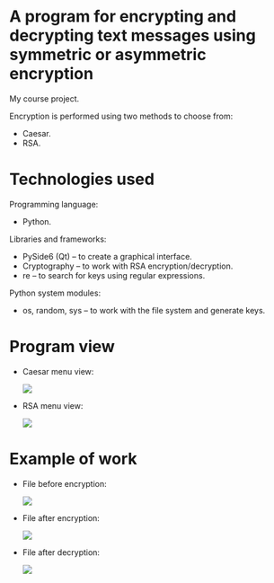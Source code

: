 # A program for encrypting and decrypting text messages using symmetric or asymmetric encryption
My course project.

Encryption is performed using two methods to choose from:
* Caesar.
* RSA.

# Technologies used
Programming language:
* Python.

Libraries and frameworks:
* PySide6 (Qt) – to create a graphical interface.
* Cryptography – to work with RSA encryption/decryption.
* re – to search for keys using regular expressions.

Python system modules:
* os, random, sys – to work with the file system and generate keys.

# Program view
* Caesar menu view:<p><img src = "https://github.com/1Rebern/encrypting-and-decrypting/blob/main/preview/main_caesar.png?raw=true">
* RSA menu view:<p><img src = "https://github.com/1Rebern/encrypting-and-decrypting/blob/main/preview/main_rsa.png?raw=true">
  
# Example of work
* File before encryption:<p><img src = "https://github.com/1Rebern/encrypting-and-decrypting/blob/main/preview/example1.png?raw=true">
* File after encryption:<p><img src = "https://github.com/1Rebern/encrypting-and-decrypting/blob/main/preview/example2.png?raw=true">
* File after decryption:<p><img src = "https://github.com/1Rebern/encrypting-and-decrypting/blob/main/preview/example3.png?raw=true">
